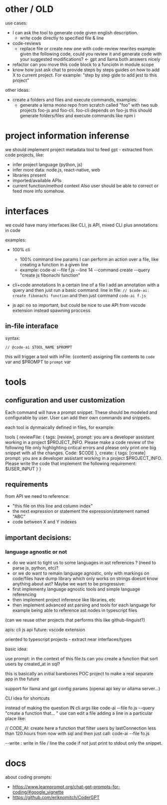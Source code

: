 
# other / OLD







use cases:
 * I can ask the tool to generate code given english description.
   * write code directly to specified file & line
 * code-reviews
   * replace file or create new one with code-review rewrites
     example: given the following code, could you review it and generate code with your suggested modifications? <- gpt and llama both answers nicely
 * refactor
    can you move this code block to a funciotn in module scope
 * know how
    just ask chat to provide steps by steps guides on how to add X to current project. For example: "step by step gide to add jest to this project"

other ideas: 
 * create a folders and files and execute commands, examples: 
    * generate a lerna mono repo from scratch called "foo" with two sub projects foo-js and foo-cli. foo-cli depends on foo-js
        this should generate folders/files and execute commands like npm i

# project information inferense
we should implement project metadata tool to feed gpt - extracted from code projects, like:
 * infer project language (python, js)
 * infer more data: node.js, react-native, web
 * libraries present
 * imported/available APIs
 * current function/method context
Also user should be able to correct or feed more info somehow.   


# interfaces
we could have many interfaces like CLI, js API, mixed CLI plus annotations in code

examples:

 * 100% cli  
   * 100% command line params I can perform an action over a file, like creating a function in a given line
   * example: code-ai --file f.js --line 14 --command create --query "create js fibonachi function"

 * cli+code annotations
   In a certain line of a file I add an annotation with a query and then just run a basic command:
   line in file: `// $code-ai: create fibonachi function`
   and then just command `code-ai f.js`

 * js api: no so important, but could be nice to use API from vscode extension instead spawning proccess

## in-file interaface

syntax: 

```
// @code-ai $TOOL_NAME $PROMPT
```
this will trigger a tool with inFile: {content} assigning file contents to `code` var and $PROMPT to `prompt` var

# tools

## configuration and user customization

Each command will have a prompt snippet. These should be modeled and configurable by user. User can add their own commands and snippets.

each tool is dynmaically defined in files, for example: 

tools {
  reviewFile: {
    tags: [review],
    prompt: you are a developer assistant working in a project $PROJECT_INFO. Please make a code review of the following file only highlighting critical errors and please only print one big snippet with all the changes. Code: $CODE
  },
  create: {
    tags: [create]
    prompt: you are a developer assistant working in a project $PROJECT_INFO. Please write the code that implement the following requirement: $USER_INPUT
  }
}

## requirements

from API we need to reference: 

 * "this file on this line and column index"
 * the next expression or statement
 the expression/statement named "ABC"
 * code between X and Y indexes

## important decisions: 

### language agnostic or not

 * do we want to tight us to some languages in ast references ? (need to parse js, python, etc)?
 * or we do want to remain language agnostic, only with markings on code/files 
    have dump library which only works on strings doesnt know anything about ast?
Maybe we want to be progressive: 
 * first implementy language agnostic tools and simple language referencing
 * then implement project inference like libraries, etc
 * then implement advanced ast parsing and tools for each language
    for example being able to reference ast nodes in typescript files



 (can we reuse other projects that performs this like github-linguist?)

apis:
cli
js api
future: vscode extension

oriented to typescript projects - extract near interfaces/types

basic idea: 

use prompt: 
in the context of this file.ts can you create a function that sort users by created_at in sql?


this is basically an initial barebones POC project to make a real separate app in the future





support for llama and gpt
  config params (openai api key or ollama server...)



CLI idea for shortcuts

instead of making the question IN cli args like 
code-ai --file fo.js --query "create a function that... " use can edit a file adding a line in a particular place like:

// CODE_AI: create here a function that filter users by lastConnection less than 120 hours from now with sql
and then just call:
code-ai --file fo.js




--write : write in file / line the code
   if not just print to stdout only the snippet.

# docs

about coding prompts:
 * https://www.learnprompt.org/chat-gpt-prompts-for-coding/#google_vignette
 * https://github.com/eriknomitch/CoderGPT

